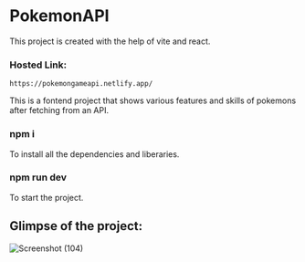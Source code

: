 # PokemonAPI
This project is created with the help of vite and react.

### Hosted Link: 
`https://pokemongameapi.netlify.app/`

This is a fontend project that shows various features and skills of pokemons after fetching from an API.

### npm i
To install all the dependencies and liberaries.

### npm run dev
To start the project.

## Glimpse of the project: 
![Screenshot (104)](https://github.com/user-attachments/assets/c16eae4b-c4be-4caf-903b-324e9e62ed6d)

